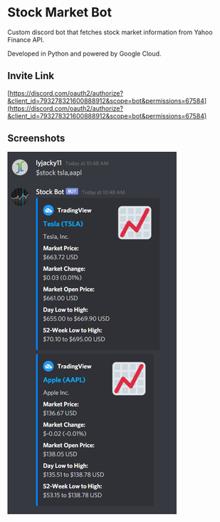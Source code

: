 # Stock Market Bot

Custom discord bot that fetches stock market information from Yahoo Finance API.

Developed in Python and powered by Google Cloud.

## Invite Link

[https://discord.com/oauth2/authorize?&client_id=793278321600888912&scope=bot&permissions=67584](https://discord.com/oauth2/authorize?&client_id=793278321600888912&scope=bot&permissions=67584)

## Screenshots

![Screenshot 1](screenshot_1.png)
